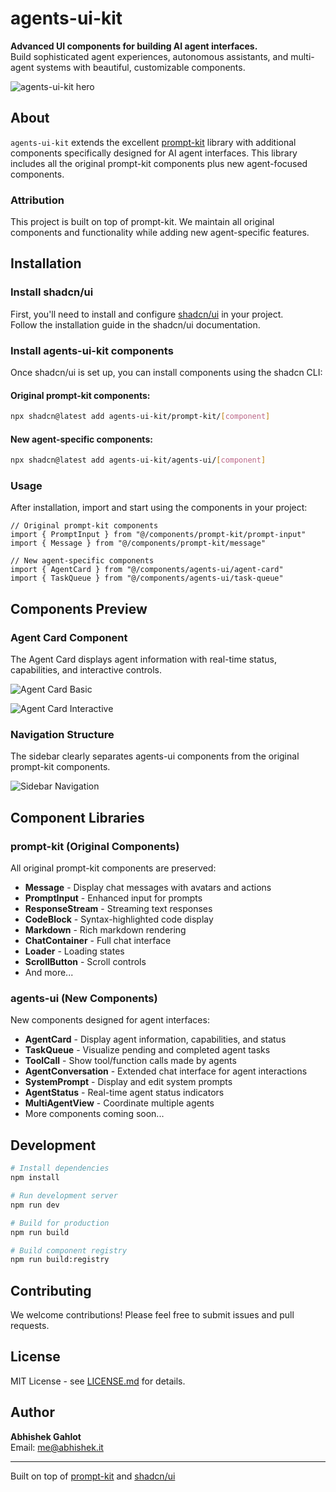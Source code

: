 # agents-ui-kit

**Advanced UI components for building AI agent interfaces.**  
Build sophisticated agent experiences, autonomous assistants, and multi-agent systems with beautiful, customizable components.

![agents-ui-kit hero](/public/screenshots/screenshot.png)

## About

`agents-ui-kit` extends the excellent [prompt-kit](https://github.com/ibelick/prompt-kit) library with additional components specifically designed for AI agent interfaces. This library includes all the original prompt-kit components plus new agent-focused components.

### Attribution

This project is built on top of prompt-kit. We maintain all original components and functionality while adding new agent-specific features.

## Installation

### Install shadcn/ui

First, you'll need to install and configure [shadcn/ui](https://ui.shadcn.com) in your project.  
Follow the installation guide in the shadcn/ui documentation.

### Install agents-ui-kit components

Once shadcn/ui is set up, you can install components using the shadcn CLI:

#### Original prompt-kit components:
```sh
npx shadcn@latest add agents-ui-kit/prompt-kit/[component]
```

#### New agent-specific components:
```sh
npx shadcn@latest add agents-ui-kit/agents-ui/[component]
```

### Usage

After installation, import and start using the components in your project:

```tsx
// Original prompt-kit components
import { PromptInput } from "@/components/prompt-kit/prompt-input"
import { Message } from "@/components/prompt-kit/message"

// New agent-specific components
import { AgentCard } from "@/components/agents-ui/agent-card"
import { TaskQueue } from "@/components/agents-ui/task-queue"
```

## Components Preview

### Agent Card Component
The Agent Card displays agent information with real-time status, capabilities, and interactive controls.

![Agent Card Basic](/public/screenshots/screenshot1.png)

![Agent Card Interactive](/public/screenshots/screenshot2.png)

### Navigation Structure
The sidebar clearly separates agents-ui components from the original prompt-kit components.

![Sidebar Navigation](/public/screenshots/sidebar-navigation.png)

## Component Libraries

### prompt-kit (Original Components)
All original prompt-kit components are preserved:
- **Message** - Display chat messages with avatars and actions
- **PromptInput** - Enhanced input for prompts
- **ResponseStream** - Streaming text responses
- **CodeBlock** - Syntax-highlighted code display
- **Markdown** - Rich markdown rendering
- **ChatContainer** - Full chat interface
- **Loader** - Loading states
- **ScrollButton** - Scroll controls
- And more...

### agents-ui (New Components)
New components designed for agent interfaces:
- **AgentCard** - Display agent information, capabilities, and status
- **TaskQueue** - Visualize pending and completed agent tasks
- **ToolCall** - Show tool/function calls made by agents
- **AgentConversation** - Extended chat interface for agent interactions
- **SystemPrompt** - Display and edit system prompts
- **AgentStatus** - Real-time agent status indicators
- **MultiAgentView** - Coordinate multiple agents
- More components coming soon...

## Development

```bash
# Install dependencies
npm install

# Run development server
npm run dev

# Build for production
npm run build

# Build component registry
npm run build:registry
```

## Contributing

We welcome contributions! Please feel free to submit issues and pull requests.

## License

MIT License - see [LICENSE.md](LICENSE.md) for details.

## Author

**Abhishek Gahlot**  
Email: me@abhishek.it

---

Built on top of [prompt-kit](https://github.com/ibelick/prompt-kit) and [shadcn/ui](https://ui.shadcn.com)
